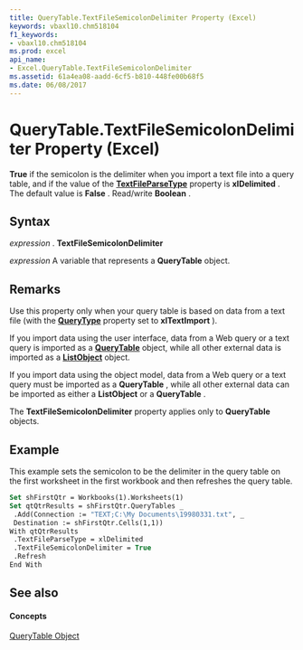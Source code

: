 ```yaml
---
title: QueryTable.TextFileSemicolonDelimiter Property (Excel)
keywords: vbaxl10.chm518104
f1_keywords:
- vbaxl10.chm518104
ms.prod: excel
api_name:
- Excel.QueryTable.TextFileSemicolonDelimiter
ms.assetid: 61a4ea08-aadd-6cf5-b810-448fe00b68f5
ms.date: 06/08/2017
---
```



# QueryTable.TextFileSemicolonDelimiter Property (Excel)

 **True** if the semicolon is the delimiter when you import a text file into a query table, and if the value of the **[TextFileParseType](querytable-textfileparsetype-property-excel.md)** property is **xlDelimited** . The default value is **False** . Read/write **Boolean** .


## Syntax

 _expression_ . **TextFileSemicolonDelimiter**

 _expression_ A variable that represents a **QueryTable** object.


## Remarks

Use this property only when your query table is based on data from a text file (with the **[QueryType](querytable-querytype-property-excel.md)** property set to **xlTextImport** ).

If you import data using the user interface, data from a Web query or a text query is imported as a **[QueryTable](querytable-object-excel.md)** object, while all other external data is imported as a **[ListObject](listobject-object-excel.md)** object.

If you import data using the object model, data from a Web query or a text query must be imported as a **QueryTable** , while all other external data can be imported as either a **ListObject** or a **QueryTable** .

The **TextFileSemicolonDelimiter** property applies only to **QueryTable** objects.


## Example

This example sets the semicolon to be the delimiter in the query table on the first worksheet in the first workbook and then refreshes the query table.


```vb
Set shFirstQtr = Workbooks(1).Worksheets(1) 
Set qtQtrResults = shFirstQtr.QueryTables _ 
 .Add(Connection := "TEXT;C:\My Documents\19980331.txt", _ 
 Destination := shFirstQtr.Cells(1,1)) 
With qtQtrResults 
 .TextFileParseType = xlDelimited 
 .TextFileSemicolonDelimiter = True 
 .Refresh 
End With
```


## See also


#### Concepts


[QueryTable Object](querytable-object-excel.md)

